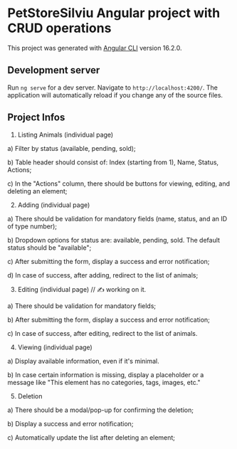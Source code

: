 # PetStoreSilviu Angular project with CRUD operations

This project was generated with [Angular CLI](https://github.com/angular/angular-cli) version 16.2.0.

## Development server

Run `ng serve` for a dev server. Navigate to `http://localhost:4200/`. The application will automatically reload if you change any of the source files.

## Project Infos

1. Listing Animals (individual page)

a) Filter by status (available, pending, sold);

b) Table header should consist of: Index (starting from 1), Name, Status, Actions;

c) In the "Actions" column, there should be buttons for viewing, editing, and deleting an element;

2. Adding (individual page)

a) There should be validation for mandatory fields (name, status, and an ID of type number);

b) Dropdown options for status are: available, pending, sold. The default status should be "available";

c) After submitting the form, display a success and error notification;

d) In case of success, after adding, redirect to the list of animals;

3. Editing (individual page) // ✍️ working on it.

a) There should be validation for mandatory fields;

b) After submitting the form, display a success and error notification;

c) In case of success, after editing, redirect to the list of animals.

4. Viewing (individual page)

a) Display available information, even if it's minimal.

b) In case certain information is missing, display a placeholder or a message like "This element has no categories, tags, images, etc."

5. Deletion

a) There should be a modal/pop-up for confirming the deletion;

b) Display a success and error notification;

c) Automatically update the list after deleting an element;
